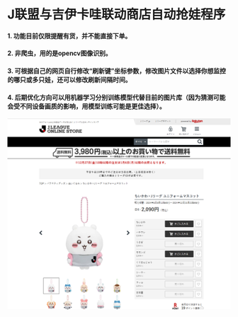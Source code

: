 # J联盟与吉伊卡哇联动商店自动抢娃程序
#### 1. 功能目前仅限提醒有货，并不能直接下单。
#### 2. 非爬虫，用的是opencv图像识别。
#### 3. 可根据自己的网页自行修改“刷新键”坐标参数，修改图片文件以选择你想监控的哪只或多只娃，还可以修改刷新间隔时间。
#### 4. 后期优化方向可以用机器学习分别训练模型代替目前的图片库（因为猜测可能会受不同设备画质的影响，用模型训练可能是更佳选择）。

<div align="center">
    <img src="show.jpg">
</div>

